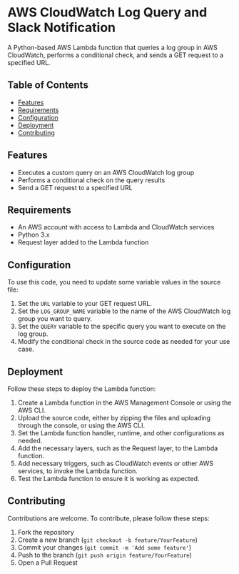 # AWS CloudWatch Log Query and Slack Notification

A Python-based AWS Lambda function that queries a log group in AWS CloudWatch, performs a conditional check, and sends a GET request to a specified URL.

## Table of Contents

- [Features](#features)
- [Requirements](#requirements)
- [Configuration](#configuration)
- [Deployment](#deployment)
- [Contributing](#contributing)

## Features

- Executes a custom query on an AWS CloudWatch log group
- Performs a conditional check on the query results
- Send a GET request to a specified URL

## Requirements

- An AWS account with access to Lambda and CloudWatch services
- Python 3.x
- Request layer added to the Lambda function


## Configuration

To use this code, you need to update some variable values in the source file:

1. Set the `URL` variable to your GET request URL.
2. Set the `LOG_GROUP_NAME` variable to the name of the AWS CloudWatch log group you want to query.
3. Set the `QUERY` variable to the specific query you want to execute on the log group.
4. Modify the conditional check in the source code as needed for your use case.


## Deployment

Follow these steps to deploy the Lambda function:

1. Create a Lambda function in the AWS Management Console or using the AWS CLI.
2. Upload the source code, either by zipping the files and uploading through the console, or using the AWS CLI.
3. Set the Lambda function handler, runtime, and other configurations as needed.
4. Add the necessary layers, such as the Request layer, to the Lambda function.
5. Add necessary triggers, such as CloudWatch events or other AWS services, to invoke the Lambda function.
6. Test the Lambda function to ensure it is working as expected.

## Contributing

Contributions are welcome. To contribute, please follow these steps:

1. Fork the repository
2. Create a new branch (`git checkout -b feature/YourFeature`)
3. Commit your changes (`git commit -m 'Add some feature'`)
4. Push to the branch (`git push origin feature/YourFeature`)
5. Open a Pull Request
